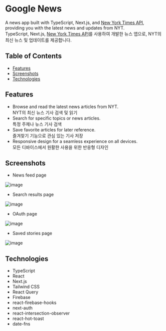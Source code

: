 # Google News

A news app built with TypeScript, Next.js, and [New York Times API](https://developer.nytimes.com/), providing you with the latest news and updates from NYT.  
TypeScript, Next.js, [New York Times API](https://developer.nytimes.com/)를 사용하여 개발한 뉴스 앱으로, NYT의 최신 뉴스 및 업데이트를 제공합니다.

## Table of Contents

- [Features](#features)
- [Screenshots](#screenshots)
- [Technologies](#technologies)

## Features

- Browse and read the latest news articles from NYT.  
  NYT의 최신 뉴스 기사 검색 및 읽기
- Search for specific topics or news articles.  
  특정 주제나 뉴스 기사 검색
- Save favorite articles for later reference.  
  즐겨찾기 기능으로 관심 있는 기사 저장
- Responsive design for a seamless experience on all devices.  
  모든 디바이스에서 원활한 사용을 위한 반응형 디자인

## Screenshots

- News feed page

![image](https://github.com/Valentin1495/Google-News/assets/69514169/e7db1023-efa5-4a8b-bf51-acc8f0fcf281)

- Search results page

![image](https://github.com/Valentin1495/Google-News/assets/69514169/6b271d5e-f2d0-4e52-b298-7e348e187b34)

- OAuth page

![image](https://github.com/Valentin1495/Google-News/assets/69514169/6d451627-b4a4-483f-85b0-6dbcf2eb2f97)

- Saved stories page

![image](https://github.com/Valentin1495/Google-News/assets/69514169/d2e16f06-dbea-46f7-ac1f-a9e0a6c4ae1b)

## Technologies

- TypeScript
- React
- Next.js
- Tailwind CSS
- React Query
- Firebase
- react-firebase-hooks
- next-auth
- react-intersection-observer
- react-hot-toast
- date-fns
